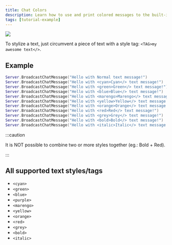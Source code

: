 ```yaml
---
title: Chat Colors
description: Learn how to use and print colored messages to the built-in chat
tags: [tutorial-example]
---
```



![](/img/docs/tutorials/chat-colors.jpg)

To stylize a text, just circumvent a piece of text with a style tag: `<TAG>my awesome text</>`.

## Example


```lua title="Server/Index.lua"
Server.BroadcastChatMessage("Hello with Normal text message!")
Server.BroadcastChatMessage("Hello with <cyan>Cyan</> text message!")
Server.BroadcastChatMessage("Hello with <green>Green</> text message!")
Server.BroadcastChatMessage("Hello with <blue>Blue</> text message!")
Server.BroadcastChatMessage("Hello with <marengo>Marengo</> text message!")
Server.BroadcastChatMessage("Hello with <yellow>Yellow</> text message!")
Server.BroadcastChatMessage("Hello with <orange>Orange</> text message!")
Server.BroadcastChatMessage("Hello with <red>Red</> text message!")
Server.BroadcastChatMessage("Hello with <grey>Grey</> text message!")
Server.BroadcastChatMessage("Hello with <bold>Bold</> text message!")
Server.BroadcastChatMessage("Hello with <italic>Italic</> text message!")
```


:::caution

It is NOT possible to combine two or more styles together \(eg.: Bold + Red\).

:::

## All supported text styles/tags

* `<cyan>`
* `<green>`
* `<blue>`
* `<purple>`
* `<marengo>`
* `<yellow>`
* `<orange>`
* `<red>`
* `<grey>`
* `<bold>`
* `<italic>`

